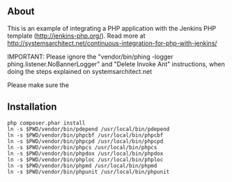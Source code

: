 ## About

This is an example of integrating a PHP application with the Jenkins PHP template (http://jenkins-php.org/). 
Read more at http://systemsarchitect.net/continuous-integration-for-php-with-jenkins/ 

IMPORTANT: Please ignore the "vendor/bin/phing -logger phing.listener.NoBannerLogger" and "Delete Invoke Ant" instructions, when doing the steps explained on systemsarchitect.net

Please make sure the 

## Installation

```
php composer.phar install
ln -s $PWD/vendor/bin/pdepend /usr/local/bin/pdepend
ln -s $PWD/vendor/bin/phpcbf /usr/local/bin/phpcbf
ln -s $PWD/vendor/bin/phpcpd /usr/local/bin/phpcpd
ln -s $PWD/vendor/bin/phpcs /usr/local/bin/phpcs
ln -s $PWD/vendor/bin/phpdox /usr/local/bin/phpdox
ln -s $PWD/vendor/bin/phploc /usr/local/bin/phploc
ln -s $PWD/vendor/bin/phpmd /usr/local/bin/phpmd
ln -s $PWD/vendor/bin/phpunit /usr/local/bin/phpunit
```



